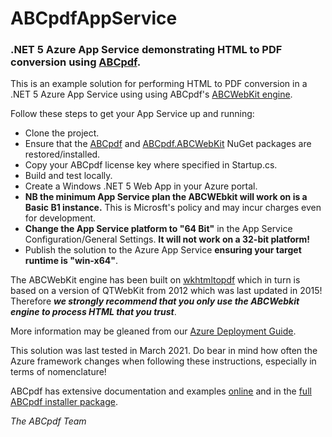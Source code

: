<h1>ABCpdfAppService</h1>
<h3>.NET 5 Azure App Service demonstrating HTML to PDF conversion using <a href="https://www.websupergoo.com/abcpdf-1.aspx">ABCpdf</a>.</h3>
<p>This is an example solution for performing HTML to PDF conversion in a .NET 5 Azure App Service using using ABCpdf's <a href="https://www.websupergoo.com/helppdfnet/default.htm?page=source%2F5-abcpdf%2Fxhtmloptions%2F2-properties%2Ffireshield.htm">
ABCWebKit engine</a>.</p>
<p>Follow these steps to get your App Service up and running:</p>
<ul>
<li>Clone the project.</li>
<li>Ensure that the <a href="https://www.nuget.org/packages/ABCpdf/">ABCpdf</a> and <a href="">ABCpdf.ABCWebKit</a> NuGet packages are restored/installed.</li>
<li>Copy your ABCpdf license key where specified in Startup.cs.</li>
<li>Build and test locally.</li>
<li>Create a Windows .NET 5 Web App in your Azure portal.</li>
<li><strong>NB the minimum App Service plan the ABCWEbkit will work on is a Basic B1 instance.</strong> This is Microsft's policy and may incur charges even for development.</li>
<li><strong>Change the App Service platform to "64 Bit"</strong> in the App Service Configuration/General Settings. <strong>It will not work on a 32-bit platform!</strong></li> 
<li>Publish the solution to the Azure App Service <strong>ensuring your target runtime is "win-x64"</strong>.</li>
</ul>
<p>The ABCWebKit engine has been built on <a href="https://wkhtmltopdf.org/">wkhtmltopdf</a> which in turn is based on a version of QTWebKit 
from 2012 which was last updated in 2015! Therefore <strong><em>we strongly recommend that you only use the ABCWebkit engine to process HTML that you trust</em></strong>.</p>
<p>More information may be gleaned from our <a href="https://www.websupergoo.com/support-azure-abcpdf.aspx">Azure Deployment Guide</a>.</p>
<p>This solution was last tested in March 2021. Do bear in mind how often the Azure framework changes when following these instructions, especially in terms of nomenclature!</p>
<p>ABCpdf has extensive documentation and examples <a href="https://www.websupergoo.com/helppdfnet/default.htm">online</a> and in the <a href="https://www.websupergoo.com/abcpdf-download.aspx">full ABCpdf installer package</a>.</p>
<em>The ABCpdf Team</em>
